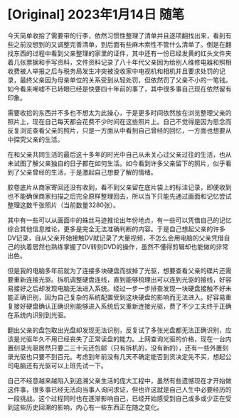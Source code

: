 # [Original] 2023年1月14日 随笔


今天简单收拾了需要带的行李，依然习惯性整理了清单并且逐项翻找出来，看到有些之前没想到的又调整完善清单，到后面有些麻木索性不管什么清单了。倒是在翻找东西的过程中看到父亲整理的家里的证件，其中还有一份已经发黄的红头文件夹着几张票据和手写资料，文件资料记录了八十年代父亲因为给别人维修电器和照相收费被人举报之后与税务局发生冲突被没收家中电视机和相机并且要求处罚的记录，最终父亲因为母亲单位的关系受到从轻处罚，但依然罚了父亲不小的一笔钱。如今看来唏嘘不已转眼已经是快要四十年前的事了，其中很多事自己现在依然留有印象。

需要收拾的东西并不多也不想太为此操心，于是更多时间依然放在浏览整理父亲的照片上，现在自己每天都会花费不少时间在这些照片上。自己不觉得是因为思念而反复浏览查看父亲的照片，只是一方面从中看到自己曾经的回忆，一方面也想要从中探究父亲的生活。

在和父亲共同生活的最后这十多年的时光中自己从未关心过父亲过往的生活，也从未试图了解父亲独自的日子都在如何生活。如今看到许多父亲留下的照片，似乎看到了父亲曾经的生活，于是激起自己想要了解的情绪。

胶卷底片从商家寄回还没有收到，看不到父亲留在底片袋上的标注记录，即便收到也不能确保商家扫描之后完全原样整理回去，所以当下只能先通过画面和记忆尝试整理这数千张照片（当前数量3280张）。

其中有一些可以从画面中的蛛丝马迹推论出年份地点，有一些可以凭借自己的记忆综合其他信息推论，更多是完全无法准确判断的内容。于是自己想起父亲的许多DV记录，自从父亲开始接触DV就记录了大量视频，不怎么会用电脑的父亲凭借自己的执着居然也熟练掌握了DV转刻DVD的操作，虽然不懂得剪辑却也能做的非常出色。

但是我的电脑多年前就为了连接多块硬盘而拔掉了光驱，想要查看父亲的碟片还需要重新连接光驱。拆机调整硬盘连线，直到能够梳理出可以连到光驱的接线，好容易接好之后却发现电脑无法进入系统。经过一步一步排查发现一块硬盘接触不好未能正确识别，因为自己复杂的系统配置受到这块硬盘的影响而无法进入。好容易重复接好硬盘确认正确识别能够进入系统后又重新连接光驱，费了不少工夫终于正确在系统内识别到光驱。

翻出父亲的盘包取出光盘却发现无法识别，反复试了多张光盘都无法正确识别，应该是光驱年久不用已经丧失了正常读盘的能力。上网查询光驱的价格，现在一台内置刻录光驱居然只要二三十元还包邮（只有拆机的，没有新的），还有一些外置刻录光驱也只要不到百元。考虑到年前没有几天不确定能否到货决定先不买，想起公司电脑还有光驱可以上班先试一下。

自己不经意越来越陷入到追溯父亲生活的庞大工程中，虽然有些遗憾现在才开始做这件事，很多事已经无法向当事人询问求证，但也许这就是自己人生中必要经历的一段挑战。这个过程同时也在逐渐影响自己，已经开始感受到自己或多或少正在受到这些历史回溯的影响，内心有一些东西正在随之变化。

